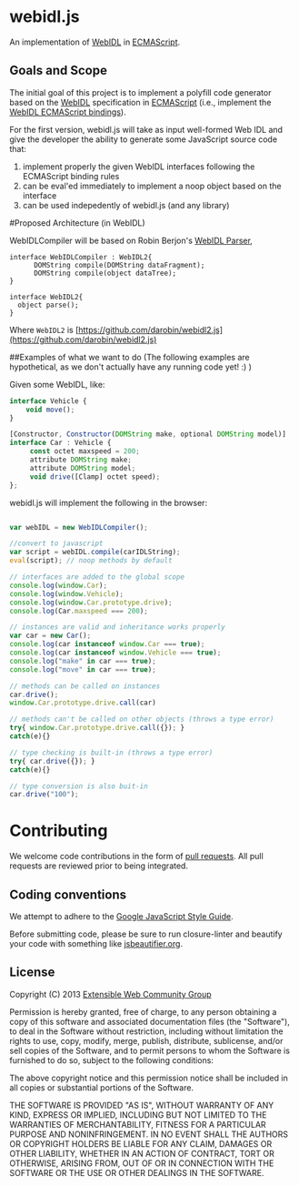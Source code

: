 # webidl.js

An implementation of [WebIDL](http://dev.w3.org/2006/webapi/WebIDL/) in [ECMAScript](http://es5.github.com/).

## Goals and Scope

The initial goal of this project is to implement a polyfill code generator based on the [WebIDL](http://dev.w3.org/2006/webapi/WebIDL/) specification in [ECMAScript](http://es5.github.com/) (i.e., implement the [WebIDL ECMAScript bindings](http://dev.w3.org/2006/webapi/WebIDL/#ecmascript-binding)). 

For the first version, webidl.js will take as input well-formed Web IDL and give the developer the ability to generate some JavaScript source code that: 

  1.  implement properly the given WebIDL interfaces following the ECMAScript binding rules
  2.  can be eval'ed immediately to implement a noop object based on the interface
  3.  can be used indepedently of webidl.js (and any library)

#Proposed Architecture (in WebIDL)

WebIDLCompiler will be based on Robin Berjon's [WebIDL Parser](https://github.com/darobin/webidl2.js), 

```
interface WebIDLCompiler : WebIDL2{
      DOMString compile(DOMString dataFragment);
	  DOMString compile(object dataTree);
}

interface WebIDL2{
  object parse(); 
}
```
Where ```WebIDL2``` is [https://github.com/darobin/webidl2.js](https://github.com/darobin/webidl2.js)

##Examples of what we want to do
(The following examples are hypothetical, as we don't actually have any running code yet! :) )

Given some WebIDL, like: 

```JavaScript
interface Vehicle {
	void move();
}

[Constructor, Constructor(DOMString make, optional DOMString model)]
interface Car : Vehicle {
     const octet maxspeed = 200;
     attribute DOMString make;
     attribute DOMString model;
     void drive([Clamp] octet speed);
};
```

webidl.js will implement the following in the browser: 

```JavaScript

var webIDL = new WebIDLCompiler();

//convert to javascript
var script = webIDL.compile(carIDLString);
eval(script); // noop methods by default

// interfaces are added to the global scope
console.log(window.Car);
console.log(window.Vehicle);
console.log(window.Car.prototype.drive);
console.log(Car.maxspeed === 200); 

// instances are valid and inheritance works properly
var car = new Car(); 
console.log(car instanceof window.Car === true); 
console.log(car instanceof window.Vehicle === true); 
console.log("make" in car === true); 
console.log("move" in car === true); 

// methods can be called on instances
car.drive();
window.Car.prototype.drive.call(car)

// methods can't be called on other objects (throws a type error)
try{ window.Car.prototype.drive.call({}); }
catch(e){} 

// type checking is built-in (throws a type error)
try{ car.drive({}); }
catch(e){}

// type conversion is also buit-in
car.drive("100"); 
```

# Contributing
We welcome code contributions in the form of [pull requests](https://help.github.com/articles/using-pull-requests). All pull requests are reviewed prior to being integrated. 
 
## Coding conventions
We attempt to adhere to the [Google JavaScript Style Guide](http://google-styleguide.googlecode.com/svn/trunk/javascriptguide.xml).

Before submitting code, please be sure to run closure-linter and beautify your code with something like [jsbeautifier.org](http://jsbeautifier.org). 

## License
Copyright (C) 2013 [Extensible Web Community Group](http://www.w3.org/community/nextweb/)

Permission is hereby granted, free of charge, to any person obtaining a copy of this software and associated documentation files (the "Software"), to deal in the Software without restriction, including without limitation the rights to use, copy, modify, merge, publish, distribute, sublicense, and/or sell copies of the Software, and to permit persons to whom the Software is furnished to do so, subject to the following conditions:

The above copyright notice and this permission notice shall be included in all copies or substantial portions of the Software.

THE SOFTWARE IS PROVIDED "AS IS", WITHOUT WARRANTY OF ANY KIND, EXPRESS OR IMPLIED, INCLUDING BUT NOT LIMITED TO THE WARRANTIES OF MERCHANTABILITY, FITNESS FOR A PARTICULAR PURPOSE AND NONINFRINGEMENT. IN NO EVENT SHALL THE AUTHORS OR COPYRIGHT HOLDERS BE LIABLE FOR ANY CLAIM, DAMAGES OR OTHER LIABILITY, WHETHER IN AN ACTION OF CONTRACT, TORT OR OTHERWISE, ARISING FROM, OUT OF OR IN CONNECTION WITH THE SOFTWARE OR THE USE OR OTHER DEALINGS IN THE SOFTWARE.
